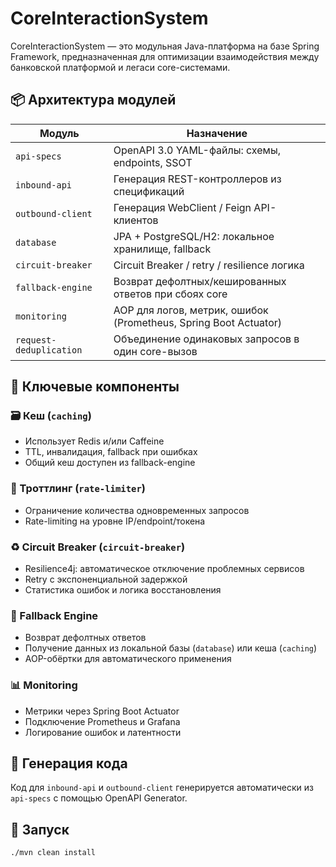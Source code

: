 # CoreInteractionSystem

CoreInteractionSystem — это модульная Java-платформа на базе Spring Framework, предназначенная для оптимизации взаимодействия между банковской платформой и легаси core-системами.

## 📦 Архитектура модулей

| Модуль               | Назначение                                                                 |
|----------------------|----------------------------------------------------------------------------|
| `api-specs`          | OpenAPI 3.0 YAML-файлы: схемы, endpoints, SSOT                             |
| `inbound-api`        | Генерация REST-контроллеров из спецификаций                                |
| `outbound-client`    | Генерация WebClient / Feign API-клиентов                                   |
| `database`           | JPA + PostgreSQL/H2: локальное хранилище, fallback                         |
| `circuit-breaker`    | Circuit Breaker / retry / resilience логика                                |
| `fallback-engine`    | Возврат дефолтных/кешированных ответов при сбоях core                      |
| `monitoring`         | AOP для логов, метрик, ошибок (Prometheus, Spring Boot Actuator)          |
| `request-deduplication` | Объединение одинаковых запросов в один core-вызов                        |

## 🧠 Ключевые компоненты

### 🗃 Кеш (`caching`)
- Использует Redis и/или Caffeine
- TTL, инвалидация, fallback при ошибках
- Общий кеш доступен из fallback-engine

### 🚦 Троттлинг (`rate-limiter`)
- Ограничение количества одновременных запросов
- Rate-limiting на уровне IP/endpoint/токена

### ♻️ Circuit Breaker (`circuit-breaker`)
- Resilience4j: автоматическое отключение проблемных сервисов
- Retry с экспоненциальной задержкой
- Статистика ошибок и логика восстановления

### 🧱 Fallback Engine
- Возврат дефолтных ответов
- Получение данных из локальной базы (`database`) или кеша (`caching`)
- AOP-обёртки для автоматического применения

### 📊 Monitoring
- Метрики через Spring Boot Actuator
- Подключение Prometheus и Grafana
- Логирование ошибок и латентности

## 📂 Генерация кода

Код для `inbound-api` и `outbound-client` генерируется автоматически из `api-specs` с помощью OpenAPI Generator.

## 🚀 Запуск

```bash
./mvn clean install
```
